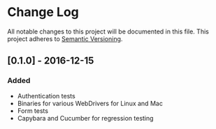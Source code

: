 # Change Log
All notable changes to this project will be documented in this file.
This project adheres to [Semantic Versioning](http://semver.org/).

## [0.1.0] - 2016-12-15
### Added
- Authentication tests
- Binaries for various WebDrivers for Linux and Mac
- Form tests
- Capybara and Cucumber for regression testing
